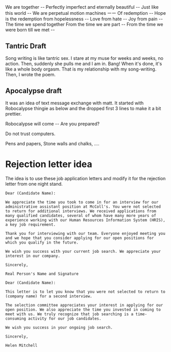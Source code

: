 ##

We are together -- 
Perfectly imperfect and eternally beautiful --
Just like this world --
We are perpetual motion machines ーー
Of redemption --
Hope is the redemption from hopelessness --
Love from hate --
Joy from pain --
The time we spend together From the time we are part --
From the time we were born till we met --


## Tantric Draft

Song writing is like tantric sex. I stare at my muse for weeks and weeks, no action. Then, suddenly she pulls me and I am in. Bang! When it's done, it's like a whole body orgasm. That is my relationship with my song-writing. Then, I wrote the poem.


## Apocalypse draft

It was an idea of text message exchange with matt. It started with Robocalypse thingie as below and the dropped first 3 lines to make it a bit prettier.

Robocalypse will come --
Are you prepared?

Do not trust computers.

Pens and papers,
Stone walls and chalks,
....

# Rejection letter idea

The idea is to use these job application letters and modify it for the rejection letter from one night stand.

```
Dear (Candidate Name):

We appreciate the time you took to come in for an interview for our administrative assistant position at McColl's. You were not selected to return for additional interviews. We received applications from many qualified candidates, several of whom have many more years of experience working with our Human Resources Information System (HRIS), a key job requirement.

Thank you for interviewing with our team. Everyone enjoyed meeting you and we hope that you consider applying for our open positions for which you qualify in the future.

We wish you success with your current job search. We appreciate your interest in our company.

Sincerely,

Real Person's Name and Signature
```

```
Dear (Candidate Name):

This letter is to let you know that you were not selected to return to (company name) for a second interview.

The selection committee appreciates your interest in applying for our open position. We also appreciate the time you invested in coming to meet with us. We truly recognize that job searching is a time-consuming activity for our job candidates.

We wish you success in your ongoing job search.

Sincerely,

Helen Mitchell

```
